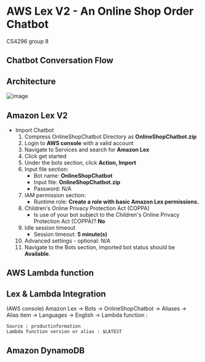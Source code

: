 # AWS Lex V2 - An Online Shop Order Chatbot
CS4296 group 8
## Chatbot Conversation Flow

## Architecture
![image](https://user-images.githubusercontent.com/43038654/163716844-1bcb1e32-533d-486b-809f-18e67bfc7f6a.png)
## Amazon Lex V2
- Import Chatbot
  1. Compress OnlineShopChatbot Directory as **OnlineShopChatbot.zip**
  2. Login to **AWS console** with a valid account
  3. Navigate to Services and search for **Amazon Lex**
  4. Click get started
  5. Under the bots section, click **Action, Import**
  6. Input file section:
      - Bot name: **OnlineShopChatbot**
      - Input file: **OnlineShopChatbot.zip**
      - Password: N/A
  7. IAM permission section:
      - Runtime role: **Create a role with basic Amazon Lex permissions.**
  8. Children's Online Privacy Protection Act (COPPA)
      - Is use of your bot subject to the Children's Online Privacy Protection Act (COPPA)? **No**
  9. Idle session timeout
      - Session timeout: **5 minute(s)**
  10. Advanced settings - optional: N/A
  11. Navigate to the Bots section, imported bot status should be **Available**.
## AWS Lambda function
## Lex & Lambda Integration
(AWS console) Amazon Lex -> Bots -> OnlineShopChatbot -> Aliases -> Alias item -> Languages -> English -> Lambda function :

    Source : productinformation
    Lambda function version or alias : $LATEST
## Amazon DynamoDB
